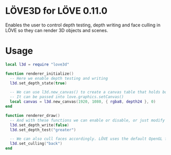 # LÖVE3D for LÖVE 0.11.0

Enables the user to control depth testing, depth writing and face culling in LÖVE so they can render 3D objects and scenes.

# Usage

```lua
local l3d = require "love3d"

function renderer_initialize()
  -- Here we enable depth testing and writing
  l3d.set_depth_state(true)

  -- We can use l3d.new_canvas() to create a canvas table that holds both color and depth data
  -- It can be passed into love.graphics.setCanvas()
  local canvas = l3d.new_canvas(1920, 1080, { rgba8, depth24 }, 0)
end

function renderer_draw()
  -- And with these functions we can enable or disable, or just modify depth testing or depth writing individually
  l3d.set_depth_write(false)
  l3d.set_depth_test("greater")

  -- We can also cull faces accordingly. LÖVE uses the default OpenGL face winding (which is CCW)
  l3d.set_culling("back")
end
```

